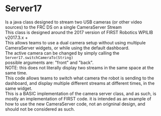 # Server17
Is a java class designed to stream two USB cameras (or other video sources) to the FRC DS on a single CameraServer Stream<br>
This class is designed around the 2017 version of FIRST Robotics WPILIB v2017.3.x +<br>
This allows teams to use a dual camera setup without using multipule CameraServer widgets, or while using the default dashboard.<br>
The active camera can be changed by simply calling the<br> <code>Server17.switchCameraTo(String) </code> <br>possible arguments are: "front" and "back".<br>
NOTE: this does not literally display two streams in the same space at the same time. <br>
This code allows teams to switch what camera the robot is sending to the dashboard, and display multiple different streams at different times, in the same widget. <br>
This is a BASIC implementation of the camera server class, and as such, is mostly an implementation of FIRST code. it is intended as an example of how to use the new CameraServer code, not an origninal design, and should not be considered as such.
